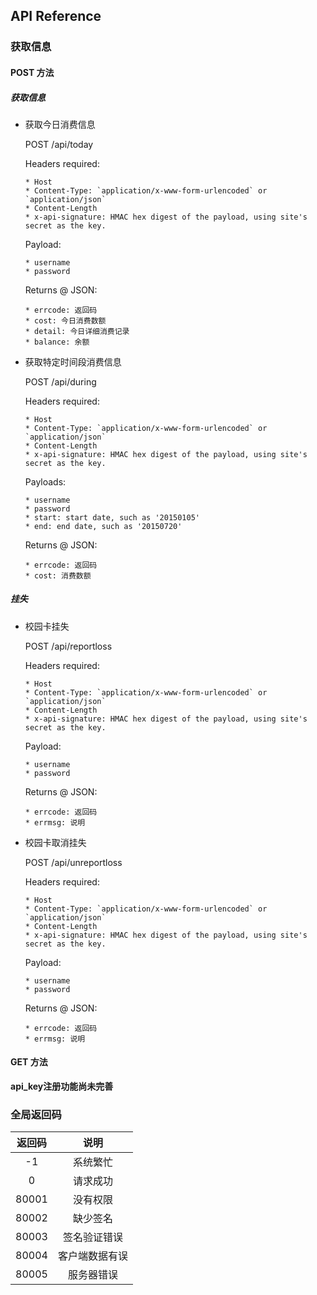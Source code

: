 API Reference
---

### 获取信息

#### POST 方法

##### 获取信息

- 获取今日消费信息

    POST /api/today

    Headers required:

      * Host
      * Content-Type: `application/x-www-form-urlencoded` or `application/json`
      * Content-Length
      * x-api-signature: HMAC hex digest of the payload, using site's secret as the key.

    Payload:

      * username
      * password

    Returns @ JSON:

      * errcode: 返回码
      * cost: 今日消费数额
      * detail: 今日详细消费记录
      * balance: 余额


- 获取特定时间段消费信息

    POST /api/during

    Headers required:

      * Host
      * Content-Type: `application/x-www-form-urlencoded` or `application/json`
      * Content-Length
      * x-api-signature: HMAC hex digest of the payload, using site's secret as the key.

    Payloads:

      * username
      * password
      * start: start date, such as '20150105'
      * end: end date, such as '20150720'

    Returns @ JSON:

      * errcode: 返回码
      * cost: 消费数额

##### 挂失

- 校园卡挂失

    POST /api/reportloss

    Headers required:

      * Host
      * Content-Type: `application/x-www-form-urlencoded` or `application/json`
      * Content-Length
      * x-api-signature: HMAC hex digest of the payload, using site's secret as the key.

    Payload:

      * username
      * password

    Returns @ JSON:

      * errcode: 返回码
      * errmsg: 说明

- 校园卡取消挂失

    POST /api/unreportloss

    Headers required:

      * Host
      * Content-Type: `application/x-www-form-urlencoded` or `application/json`
      * Content-Length
      * x-api-signature: HMAC hex digest of the payload, using site's secret as the key.

    Payload:

      * username
      * password

    Returns @ JSON:

      * errcode: 返回码
      * errmsg: 说明

#### GET 方法

**api_key注册功能尚未完善**


### 全局返回码

|返回码|说明|
|:-:|:-:|
|-1|系统繁忙|
|0|请求成功|
|80001|没有权限|
|80002|缺少签名|
|80003|签名验证错误|
|80004|客户端数据有误|
|80005|服务器错误|
